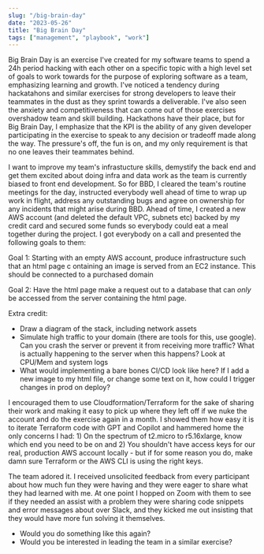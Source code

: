 ```yaml
---
slug: "/big-brain-day"
date: "2023-05-26"
title: "Big Brain Day"
tags: ["management", "playbook", "work"]
---
```


Big Brain Day is an exercise I've created for my software teams to spend a 24h period hacking with each other on a
specific topic with a high level set of goals to work towards for the purpose of exploring software as a team,
emphasizing learning and growth. I've noticed a tendency during hackatahons and similar exercises for strong developers
to leave their teammates in the dust as they sprint towards a deliverable. I've also seen the anxiety and
competitiveness that can come out of those exercises overshadow team and skill building. Hackathons have their place, but for Big Brain Day,
I emphasize that the KPI is the ability of any given developer participating in the exercise to speak to any decision or
tradeoff made along the way. The pressure's off, the fun is on, and my only requirement is that no one leaves their
teammates behind.

I want to improve my team's infrastucture skills, demystify the back end and get them excited about doing infra and
data work as the team is currently biased to front end development. So for BBD, I cleared the team's routine meetings for the day,
instructed everybody well ahead of time to wrap up work in flight, address any outstanding bugs and agree on ownership
for any incidents that might arise during BBD. Ahead of time, I created a new AWS account (and deleted the default VPC, subnets etc) backed by
my credit card and secured some funds so everybody could eat a meal together during the project. I got
everybody on a call and presented the following goals to them:

Goal 1: Starting with an empty AWS account, produce infrastructure such that an html page c
ontaining an image is served from an EC2 instance. This should be connected to a purchased domain

Goal 2: Have the html page make a request out to a database that can *only* be accessed from the server containing the html page.

Extra credit:
- Draw a diagram of the stack, including network assets  
- Simulate high traffic to your domain (there are tools for this, use google). Can you crash the server or prevent it from
receiving more traffic? What is actually happening to the server when this happens? Look at CPU/Mem and system logs  
- What would implementing a bare bones CI/CD look like here? If I add a new image to my html file, or change some text on
it, how could I trigger changes in prod on deploy?  

I encouraged them to use Cloudformation/Terraform for the sake of sharing their work and making it easy to pick up where
they left off if we nuke the account and do the exercise again in a month. I showed them how easy it is to iterate
Terraform code with GPT and Copilot and hammered home the only concerns I had: 1) On the spectrum of t2.micro to
r5.16xlarge, know which end you need to be on and 2) You shouldn't have access keys for our real, production AWS account
locally - but if for some reason you do, make damn sure Terraform or the AWS CLI is using the right keys.

The team adored it. I received unsolicited feedback from every participant about how much fun they were having and they
were eager to share what they had learned with me. At one point I hopped on Zoom with them to see if they needed an
assist with a problem they were sharing code snippets and error messages about over Slack, and they kicked me out
insisting that they would have more fun solving it themselves.


- Would you do something like this again?
- Would you be interested in leading the team in a similar exercise?
 

